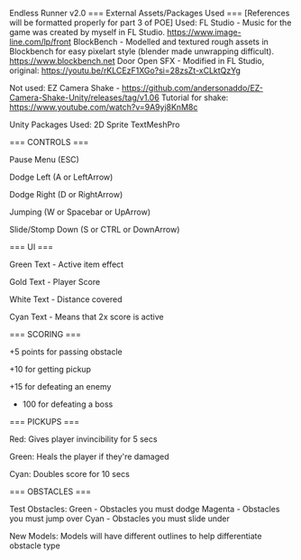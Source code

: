 Endless Runner v2.0
=== External Assets/Packages Used ===
[References will be formatted properly for part 3 of POE]
Used:
FL Studio - Music for the game was created by myself in FL Studio.	https://www.image-line.com/lp/front
BlockBench - Modelled and textured rough assets in Blockbench for easy pixelart style (blender made unwrapping difficult). https://www.blockbench.net
Door Open SFX - Modified in FL Studio, original: https://youtu.be/rKLCEzF1XGo?si=28zsZt-xCLktQzYg

Not used:
EZ Camera Shake - https://github.com/andersonaddo/EZ-Camera-Shake-Unity/releases/tag/v1.06
Tutorial for shake: https://www.youtube.com/watch?v=9A9yj8KnM8c

Unity Packages Used:
2D Sprite
TextMeshPro

=== CONTROLS ===

Pause Menu (ESC)

Dodge Left (A or LeftArrow)

Dodge Right (D or RightArrow)

Jumping (W or Spacebar or UpArrow)

Slide/Stomp Down (S or CTRL or DownArrow)

=== UI ===

Green Text - Active item effect

Gold Text - Player Score

White Text - Distance covered

Cyan Text - Means that 2x score is active

=== SCORING ===

+5 points for passing obstacle

+10 for getting pickup

+15 for defeating an enemy

+ 100 for defeating a boss

=== PICKUPS ===

Red: Gives player invincibility for 5 secs

Green: Heals the player if they're damaged

Cyan: Doubles score for 10 secs

=== OBSTACLES ===

Test Obstacles:
Green - Obstacles you must dodge
Magenta - Obstacles you must jump over
Cyan - Obstacles you must slide under

New Models:
Models will have different outlines to help differentiate obstacle type
